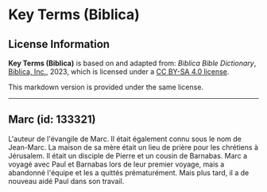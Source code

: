 # Key Terms (Biblica)

## License Information

**Key Terms (Biblica)** is based on and adapted from: _Biblica Bible Dictionary_, [Biblica, Inc.](https://www.biblica.com/), 2023, which is licensed under a [CC BY-SA 4.0 license](https://creativecommons.org/licenses/by-sa/4.0/legalcode.en).

This markdown version is provided under the same license.



--------------------------------

## Marc (id: 133321)

L'auteur de l'évangile de Marc. Il était également connu sous le nom de Jean\-Marc. La maison de sa mère était un lieu de prière pour les chrétiens à Jérusalem. Il était un disciple de Pierre et un cousin de Barnabas. Marc a voyagé avec Paul et Barnabas lors de leur premier voyage, mais a abandonné l'équipe et les a quittés prématurément. Mais plus tard, il a de nouveau aidé Paul dans son travail.


